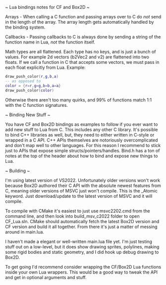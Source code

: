 ~ Lua bindings notes for CF and Box2D ~

Arrays - When calling a C function and passing arrays over to C do *not* send in the length of the array. The array
length gets automatically handled by the binding system.

Callbacks - Passing callbacks to C is always done by sending a string of the function name in Lua, *not* the function itself.

Math types are all flattened. Each type has no keys, and is just a bunch of values. For example 2d vectors (b2Vec2 and v2) are flattened into two floats. If we call a function in C that accepts some vectors, we must pass in each float explicitly from Lua. Example:

```lua
draw_push_color(r,g,b,a)
-- as opposed to
color = {r=r,g=g,b=b,a=a}
draw_push_color(color)
```

Otherwise there aren't too many quirks, and 99% of functions match 1:1 with the C function signatures.


~ Binding New Stuff ~

You have CF and Box2D bindings as examples to follow if you ever want to add new stuff to Lua from C. This includes any other C library. It's possible to bind C++ libraries as well, but, they need to either written in C-style or wrapped in a C API. C++ APIs themselves are notoriously overcomplicated and don't map well to other languages. For this reason I recommend to stick just to APIs that expose simple structs/pointers/handles. Bind.h has a ton of notes at the top of the header about how to bind and expose new things to Lua.


~ Building ~

I'm using latest version of VS2022. Unfortunately older versions won't work because Box2D authored their C API with the absolute newest features from C, meaning older versions of MSVC just won't compile. This is the _Atomic keyword. Just download/update to the latest version of MSVC and it will compile.

To compile with CMake it's easiest to just use msvc2202.cmd from the command line, and then look into build_msv_c2022 folder to open CF_Lua.sln. CMake should automatically fetch the latest Box2D version and CF version and build it all together. From there it's just a matter of messing around in main.lua.

I haven't made a elegant or well-written main.lua file yet. I'm just testing stuff out on a low-level, but it does show drawing sprites, polylines, making some rigid bodies and static geometry, and I did hook up debug drawing to Box2D.

To get going I'd recommend consider wrapping the CF/Box2D Lua functions inside your own Lua wrappers. This would be a good way to tweak the API and get in optional arguments and stuff.
